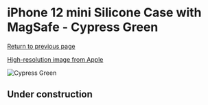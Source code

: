 # iPhone 12 mini Silicone Case with MagSafe - Cypress Green

[Return to previous page](/iphone_12)

[High-resolution image from Apple](https://store.storeimages.cdn-apple.com/8756/as-images.apple.com/is/MHLC3?wid=4500&hei=4500&fmt=png)

<div style="width: 500px"><img src="/everyphone/MHLC3.png" alt="Cypress Green"></div>

## Under construction
